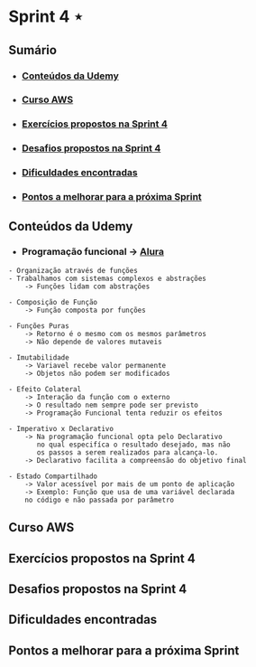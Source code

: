 # Sprint 4 ⋆
## Sumário
- ### [Conteúdos da Udemy]()
- ### [Curso AWS ]()
- ### [Exercícios propostos na Sprint 4]()
- ### [Desafios propostos na Sprint 4]()
- ### [Dificuldades encontradas]()
- ### [Pontos a melhorar para a próxima Sprint]()

## Conteúdos da Udemy
- ### Programação funcional -> [Alura](https://www.alura.com.br/artigos/programacao-funcional-o-que-e)
```
- Organização através de funções
- Trabalhamos com sistemas complexos e abstrações
    -> Funções lidam com abstrações

- Composição de Função
    -> Função composta por funções

- Funções Puras
    -> Retorno é o mesmo com os mesmos parâmetros
    -> Não depende de valores mutaveis

- Imutabilidade
    -> Variavel recebe valor permanente
    -> Objetos não podem ser modificados

- Efeito Colateral
    -> Interação da função com o externo
    -> O resultado nem sempre pode ser previsto
    -> Programação Funcional tenta reduzir os efeitos

- Imperativo x Declarativo
    -> Na programação funcional opta pelo Declarativo
       no qual especifíca o resultado desejado, mas não
       os passos a serem realizados para alcança-lo.
    -> Declarativo facilita a compreensão do objetivo final

- Estado Compartilhado
    -> Valor acessível por mais de um ponto de aplicação
    -> Exemplo: Função que usa de uma variável declarada
    no código e não passada por parâmetro
```

## Curso AWS

## Exercícios propostos na Sprint 4

## Desafios propostos na Sprint 4

## Dificuldades encontradas

## Pontos a melhorar para a próxima Sprint